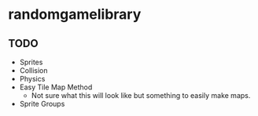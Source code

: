 # randomgamelibrary

## TODO
* Sprites
* Collision
* Physics
* Easy Tile Map Method
    * Not sure what this will look like but something to easily make maps.
* Sprite Groups